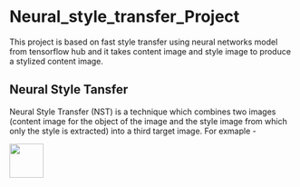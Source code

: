 # Neural_style_transfer_Project
This project is based on fast style transfer using neural networks model from tensorflow hub and it takes content image and style image to produce a stylized content image. 
## Neural Style Tansfer 
Neural Style Transfer (NST) is a technique which combines two images (content image for the object of the image and the style image from which only the style is extracted) into a third target image.
For exmaple - 

<img src= "https://drive.google.com/file/d/1RiUmhDwe8BLsgMdlrZ2ZJnkBBIVsBUfR/view?usp=sharing"  height="60" width="60" >

